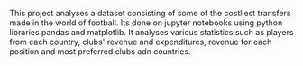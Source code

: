 This project analyses a dataset consisting of some of the costliest transfers made in the world of football.
Its done on jupyter notebooks using python libraries pandas and matplotlib.
It analyses various statistics such as players from each country, clubs' revenue and expenditures, revenue for each position and most preferred clubs adn countries.